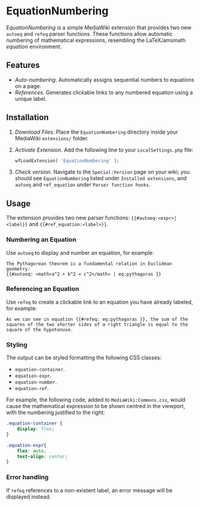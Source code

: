 # EquationNumbering
*EquationNumbering* is a simple MediaWiki extension that provides two new `autoeq` and `refeq` parser functions. These functions allow automatic numbering of mathematical expressions, resembling the LaTeX/amsmath *equation* environment.

## Features
* *Auto-numbering*. Automatically assigns sequential numbers to equations on a page.
* *References*. Generates clickable links to any numbered equation using a unique label.

## Installation
1. *Download Files*. Place the `EquationNumbering` directory inside your MediaWiki `extensions/` folder.

2. *Activate Extension*. Add the following line to your `LocalSettings.php` file:
    ```php
    wfLoadExtension( 'EquationNumbering' );
    ```

4. *Check version*. Navigate to the `Special:Version` page on your wiki; you should see `EquationNumbering` listed under `Installed extensions`, and `autoeq` and `ref_equation` under `Parser function hooks`.

## Usage
The extension provides two new parser functions: `{{#autoeq:<expr>|<label}}` and `{{#ref_equation:<label>}}`.

### Numbering an Equation
Use `autoeq` to display and number an equation, for example:

```wikitext
The Pythagorean theorem is a fundamental relation in Euclidean geometry:
{{#autoeq: <math>a^2 + b^2 = c^2</math> | eq:pythagoras }}
```

### Referencing an Equation
Use `refeq` to create a clickable link to an equation you have already labeled, for example:

```wikitext
As we can see in equation {{#refeq: eq:pythagoras }}, the sum of the squares of the two shorter sides of a right triangle is equal to the square of the hypotenuse.
```

### Styling
The output can be styled formatting the following CSS classes:
* `equation-container`.
* `equation-expr`.
* `equation-number`.
* `equation-ref`.

For example, the following code, added to `MediaWiki:Commons.css`, would cause the mathematical expression to be shown centred in the viewport, with the numbering justified to the right:

```css
.equation-container {
	display: flex;
}

.equation-expr{
	flex: auto;
	text-align: center;
}
```

### Error handling
If `refeq` references to a non-existent label, an error message will be displayed instead.

